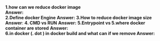 **1.how can we reduce docker image**   
**Answer:**  
**2.Define docker Engine** 
**Answer:**
**3.How to reduce docker image size**
**Answer**:
**4. CMD vs RUN**
**Answer:**
**5.Entrypoint vs 5.where docker container are stored**
**Answer:**  
**6.in docker (. dot ) in docker build and what can if we remove
Answer:**
